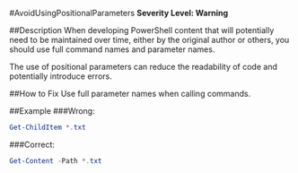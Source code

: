 #AvoidUsingPositionalParameters 
**Severity Level: Warning**

##Description
When developing PowerShell content that will potentially need to be maintained over time, either by the original author or others, you should use full command names and parameter names.

The use of positional parameters can reduce the readability of code and potentially introduce errors.

##How to Fix
Use full parameter names when calling commands.

##Example
###Wrong:
``` PowerShell
Get-ChildItem *.txt
```

###Correct:
``` PowerShell
Get-Content -Path *.txt
```
